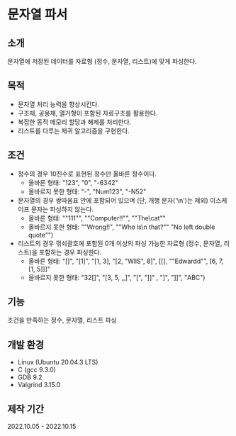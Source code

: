 # 문자열 파서

## 소개
문자열에 저장된 데이터를 자료형 (정수, 문자열, 리스트)에 맞게 파싱한다.

## 목적
* 문자열 처리 능력을 향상시킨다.
* 구조체, 공용체, 열거형이 포함된 자료구조를 활용한다.
* 복잡한 동적 메모리 할당과 해제를 처리한다.
* 리스트를 다루는 재귀 알고리즘을 구현한다.

## 조건
* 정수의 경우 10진수로 표현된 정수만 올바른 정수이다. 
	* 올바른 형태: "123", "0", "-6342"
	* 올바르지 못한 형태: "-", "Num123", "-N52"
* 문자열의 경우 쌍따옴표 안에 포함되어 있으며 (단, 개행 문자('\n')는 제외) 이스케이프 문자는 파싱하지 않는다. 
	* 올바른 형태: "\"111\"", "\"Computer!!\"", "\"The\\cat\""
	* 올바르지 못한 형태: "\"Wrong!!", "\"Who is\n that?\"" "No left double quote\"")
* 리스트의 경우 꺾쇠괄호에 포함된 0개 이상의 파싱 가능한 자료형 (정수, 문자열, 리스트)을 포함하는 경우 파싱한다. 
	* 올바른 형태: "[]", "[1]", "[1, 3], "[2, \"WllS\", 8]", [[], "\"Edwardd\"", [6, 7, [1, 5]]]"
	* 올바르지 못한 형태: "32[]", "[3, 5, ,,]", "[", "]]" , "]", "]]", "ABC")
  
## 기능
조건을 만족하는 정수, 문자열, 리스트 파싱

## 개발 환경
* Linux (Ubuntu 20.04.3 LTS)
* C (gcc 9.3.0)
* GDB 9.2
* Valgrind 3.15.0

## 제작 기간
2022.10.05 - 2022.10.15
